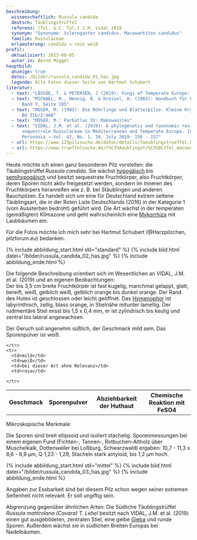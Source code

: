 ```yaml
---
beschreibung:
  wissenschaftlich: Russula candida
  deutsch: Täublingstrüffel
  referenz: (Tul. & C. Tul.) J.M. Vidal 2019
  synonym: "Synonyme: Sclerogaster candidus, Macowantites candidus"
  familie: Russulaceae
  erlaeuterung: candida = rein weiß
profil:
  aktualisiert: 2023-08-05
  autor_in: Bernd Miggel
hauptbild:
  anzeige: true
  datei: /bilder/russula_candida_01_has.jpg
  legende: Alle Fotos dieser Seite von Hartmut Schubert
literatur:
  - text: "LÄSSÖE, T. & PETERSEN, J (2019): Fungi of Temperate Europe: 1266"
  - text: "MICHAEL, M., Hennig, B. & Kreisel, H. (1983): Handbuch für Pilzfreunde
      Band V, Seite 105"
  - text: "MOSER, M. (1983): Die Röhrlinge und Blätterpilze. Kleine Kryptogamenflora
      Bd IIb/2:460"
  - text: "MOSER, M.: Farbatlas IV: Makowanites"
  - text: "VIDAL, J.M. et al. (2019): A phylogenetic and taxonomic revision of
      sequestrale Russulaceae in Mediterranean and Temperate Europe. In:
      Persoonia – Vol. 42, No. 1, 19. July 2019: 156 - 157"
  - url: https://www.123pilzsuche.de/daten/details/Taeublingstrueffel.htm
  - url: https://www.trueffelsuche.de/t%C3%A4ublingstr%C3%BCffel_macowanites-candidus_b.html
---
```

Heute möchte ich einen ganz besonderen Pilz vorstellen: die Täublingstrüffel *Russula candida*. Sie wächst [hypogäisch](hypogäisch "Glossar") bis [semihypogäisch](semihypogäisch "Glossar") und besitzt sequestrate Fruchtkörper, also Fruchtkörper, deren Sporen nicht aktiv freigesetzt werden, sondern im Inneren des Fruchtkörpers heranreifen wie z. B. bei Stäublingen und anderen Bauchpilzen. Es handelt sich um eine für Deutschland extrem seltene Täublingsart, die in der Roten Liste Deutschlands (2016) in der Kategorie 1 (vom Aussterben bedroht) geführt wird. Die Art wächst in der temperaten (gemäßigten) Klimazone und geht wahrscheinlich eine [Mykorrhiza](Mykorrhiza "Glossar") mit Laubbäumen ein.

Für die Fotos möchte ich mich sehr bei Hartmut Schubert (@Harzpilzchen, pilzforum.eu) bedanken.

{% include abbildung_start.html stil="standard" %}
{% include bild.html datei="/bilder/russula_candida_02_has.jpg" %}
{% include abbildung_ende.html %}

Die folgende Beschreibung orientiert sich im Wesentlichen an VIDAL, J.M. et al. (2019) und an eigenen Beobachtungen:\
Der bis 3,5 cm breite Fruchtkörper ist fast kugelig, manchmal gelappt, glatt, bereift, weiß, gelblich weiß, gelblich orange bis dunkel orange. Der Rand des Hutes ist geschlossen oder leicht geöffnet. Das [Hymenophor](Hymenophor "Glossar") ist labyrinthisch, zellig, blass orange, in Stielnähe mitunter lamellig. Der rudimentäre Stiel misst bis 1,5 x 0,4 mm, er ist zylindrisch bis keulig und zentral bis lateral angewachsen.

Der Geruch soll angenehm süßlich, der Geschmack mild sein. Das Sporenpulver ist weiß.

<div class="table-responsive">
  <table class="table taeubling">
    <tr>
      <th rowspan="2">Geschmack</th>
      <th rowspan="2">Sporenpulver</th>
      <th rowspan="2">Abziehbarkeit der Huthaut</th>
      <th colspan="3" class="text-center">Chemische Reaktion mit FeSO4</th>
    </tr>
    <tr>
      
      
    </tr>
    <tr>
      <td>mild</td>
      <td>weiß</td>
      <td>bei dieser Art ohne Relevanz</td>
      <td>rosa</td>
       
    </tr>
  </table>
</div>

Mikroskopische Merkmale:

Die Sporen sind breit ellipsoid und isoliert stachelig. Sporenmessungen bei einem eigenen Fund (Fichten-, Tannen-, Rotbuchen-Altholz über Muschelkalk, Dottenweiler bei Loßburg, Schwarzwald) ergaben: 10,7 - 11‚3 x 8,6 - 8,9 µm, Q 1,23 - 1,29, Stacheln stark amyloid, bis 1,2 µm hoch.

{% include abbildung_start.html stil="mittel" %}
{% include bild.html datei="/bilder/russula_candida_03_has.jpg" %}
{% include abbildung_ende.html %}

Angaben zur Essbarkeit sind bei diesem Pilz schon wegen seiner extremen Seltenheit nicht relevant. Er soll ungiftig sein.

Abgrenzung gegenüber ähnlichen Arten: Die Südliche Täublingstrüffel *Russula mattirolana (Cavara) T. Lehel* besitzt nach VIDAL, J.M. et al. (2019) einen gut ausgebildeten, zentralen Stiel, eine gelbe [Gleba](Gleba "Glossar") und runde Sporen. Außerdem wächst sie in südlichen Breiten Europas bei Nadelbäumen.